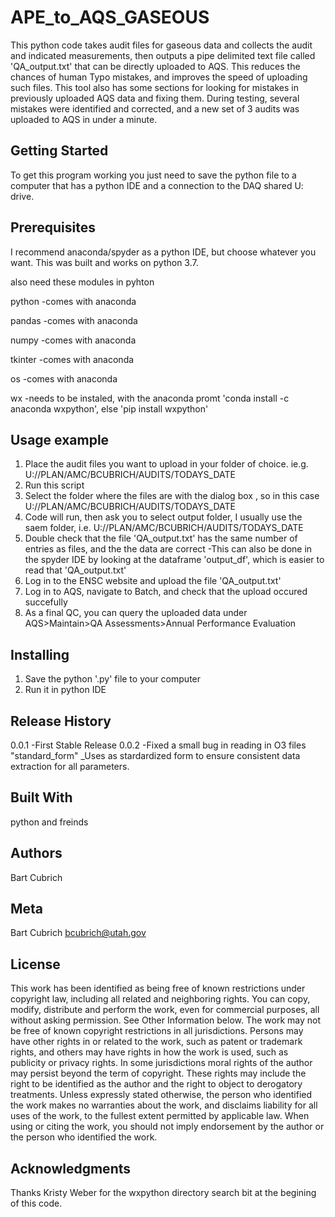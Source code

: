 # APE_to_AQS_GASEOUS

This python code takes audit files for gaseous data and collects the audit and indicated measurements, then outputs a pipe delimited text file called 'QA_output.txt' that can be directly uploaded to AQS.
This reduces the chances of human Typo mistakes, and improves the speed of uploading such files. This tool also has some sections for looking for mistakes in previously uploaded AQS data and fixing them.
During testing, several mistakes were identified and corrected, and a new set of 3 audits was uploaded to AQS in under a minute.


## Getting Started

To get this program working you just need to save the python file to a computer that has a python IDE and a connection to the DAQ shared U: drive.

## Prerequisites

I recommend anaconda/spyder as a python IDE, but choose whatever you want. This was built and works on python 3.7.

also need these modules in pyhton

python -comes with anaconda

pandas -comes with anaconda

numpy  -comes with anaconda

tkinter -comes with anaconda

os      -comes with anaconda

wx      -needs to be instaled, with the anaconda promt 'conda install -c anaconda wxpython', else  'pip install wxpython'

## Usage example

1. Place the audit files you want to upload in your folder of choice. ie.g. U://PLAN/AMC/BCUBRICH/AUDITS/TODAYS_DATE 
2. Run this script
3. Select the folder where the files are with the dialog box , so in this case U://PLAN/AMC/BCUBRICH/AUDITS/TODAYS_DATE 
4. Code will run, then ask you to select output folder, I usually use the saem folder, i.e. U://PLAN/AMC/BCUBRICH/AUDITS/TODAYS_DATE 
5. Double check that the file 'QA_output.txt' has the same number of entries as files, and the the data are correct
     -This can also be done in the spyder IDE by looking at the dataframe 'output_df', which is easier to read that 'QA_output.txt'
6. Log in to the ENSC website and upload the file 'QA_output.txt'
7. Log in to AQS, navigate to Batch, and check that the upload occured succefully
8. As a final QC, you can query the uploaded data under AQS>Maintain>QA Assessments>Annual Performance Evaluation

## Installing

1. Save the python '.py' file to your computer
2. Run it in python IDE

## Release History

0.0.1
   -First Stable Release
0.0.2
   -Fixed a small bug in reading in O3 files
"standard_form"
   _Uses as stardardized form to ensure consistent data extraction for all parameters.

## Built With

python and freinds

## Authors

Bart Cubrich


## Meta

Bart Cubrich
bcubrich@utah.gov


## License

This work has been identified as being free of known restrictions under copyright law, including all related and neighboring rights.
You can copy, modify, distribute and perform the work, even for commercial purposes, all without asking permission. See Other Information below.
The work may not be free of known copyright restrictions in all jurisdictions.
Persons may have other rights in or related to the work, such as patent or trademark rights, and others may have rights in how the work is used, such as publicity or privacy rights.
In some jurisdictions moral rights of the author may persist beyond the term of copyright. These rights may include the right to be identified as the author and the right to object to derogatory treatments.
Unless expressly stated otherwise, the person who identified the work makes no warranties about the work, and disclaims liability for all uses of the work, to the fullest extent permitted by applicable law.
When using or citing the work, you should not imply endorsement by the author or the person who identified the work.

## Acknowledgments

Thanks Kristy Weber for the wxpython directory search bit at the begining of this code.
